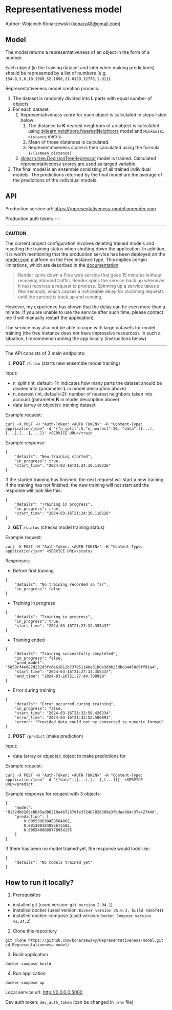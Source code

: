 # Representativeness model

Author: Wojciech Konarzewski (konarz48@gmail.com)

## Model

The model returns a representativeness of an object in the form of a number.

Each object (in the training dataset and later when making predictions) should be represented by a list of numbers (e.g. ```[54.0,3,6,10,1968,52.1898,21.0159,12778,1.91]```).

Representativeness model creation process:
1. The dataset is randomly divided into **L** parts with equal number of objects
2. For each dataset:
    1. Representativeness score for each object is calculated in steps listed below:
        1. The distance to **K** nearest neighbors of an object is calculated using [sklearn.neighbors.NearestNeighbors](https://scikit-learn.org/stable/modules/generated/sklearn.neighbors.NearestNeighbors.html) model and ```Minkowski distance``` metric.
        2. Mean of those distances is calculated.
        3. Representativeness score is then calculated using the formula ```1/(1+mean_distance)```
    2. [sklearn.tree.DecisionTreeRegressor](https://scikit-learn.org/stable/modules/generated/sklearn.tree.DecisionTreeRegressor.html) model is trained. Calculated representativeness scores are used as targed variable.
3. The final model is an ensemble consisting of all trained individual models. The predictions returned by the final model are the average of the predictions of the individual models.


## API

Production service url: https://representativeness-model.onrender.com

Production auth token: ---

---

**CAUTION** 

The current project configuration involves deleting trained models and resetting the training status when shutting down the application. In addition, it is worth mentioning that the production service has been deployed on the [render.com](render.com) platform on the Free instance type. This implies certain limitations, which are described in the [documentation](https://docs.render.com/free#spinning-down-on-idle):

> Render spins down a Free web service that goes 15 minutes without receiving inbound traffic. Render spins the service back up whenever it next receives a request to process. Spinning up a service takes a few seconds, which causes a noticeable delay for incoming requests until the service is back up and running.

However, my experience has shown that the delay can be even more than a minute. If you are unable to use the service after such time, please contact me (I will manually restart the application).

The service may also not be able to cope with large datasets for model training (the free instance does not have impressive resources). In such a situation, I recommend running the app locally (instructions below).

---

The API consists of 3 main endpoints:

1. **POST** ```/train``` (starts new ensemble model training)

Input:
- n_split (int, default=1): indicates how many parts the dataset should be divided into (parameter **L** in model description above)
- n_nearest (int, default=2): number of nearest neighbors taken into account (parameter **K** in model description above)
- data (array or objects): training dataset

Example request:
```
curl -X POST -H "Auth-Token: <AUTH TOKEN>" -H "Content-Type: application/json" -d '{"n_split":5,"n_nearest":20, "data":[[...],[...],[...],...]}' <SERVICE URL>/train
```

Example response:
```
{
	"details": "New training started",
	"in_progress": true,
	"start_time": "2024-03-16T21:24:30.116226"
}
```
If the started training has finished, the next request will start a new training. If the training has not finished, the new training will not start and the response will look  like this:
```
{
	"details": "Training in progress",
	"in_progress": true,
	"start_time": "2024-03-16T21:24:30.116226"
}
```

2. **GET** ```/status``` (checks model training status)

Example request:
```
curl -X POST -H "Auth-Token: <AUTH TOKEN>" -H "Content-Type: application/json" <SERVICE URL>/status
```

Responses:

- Before first training
```
{
	"details": "No training recorded so far",
	"in_progress": false
}
```
- Training in progress
```
{
	"details": "Training in progress",
	"in_progress": true,
	"start_time": "2024-03-16T21:27:32.355437"
}
```
- Training ended
```
{
	"details": "Training successfully completed",
	"in_progress": false,
	"prod_model": "5850cf4ed87d232d5fc6e61612b737951140e31b0e36bb23dbc84450c9ffd1a4",
	"start_time": "2024-03-16T21:27:32.355437",
	"end_time": "2024-03-16T21:27:44.708929"
}
```
- Error during training
```
{
	"details": "Error occurred during training",
	"in_progress": false,
	"start_time": "2024-03-16T21:32:50.426234",
	"error_time": "2024-03-16T21:32:52.506893",
	"error": "Provided data could not be converted to numeric format"
}
```

3. **POST** ```/predict``` (make prediction)

Input:
- data (array or objects): object to make predictions for

Example request:
```
curl -X POST -H "Auth-Token: <AUTH TOKEN>" -H "Content-Type: application/json" -d '{"data":[[...],[...],[...]]}' <SERVICE URL>/predict
```

Example response for reuqest with 3 objects:
```
{
	"model": "0132db62d9c8b85ad06210a4b7237dfe3f24b7828389e3fbdac484c37a42744d",
	"prediction": [
		0.005539838458564862,
		0.001208184086673582,
		0.0055400689778954135
	]
}
```
If there has been no model trained yet, the response would look like:
```
{
	"details": "No models trained yet"
}
```

## How to run it locally?

1. Prerequisites
- installed git (used version: ```git version 2.34.1```)
- installed docker (used version: ```Docker version 25.0.3, build 4debf41```)
- installed docker-compose (used version: ```Docker Compose version v2.24.2```)

2. Clone this repository
```
git clone https://github.com/konarzewsky/Representativeness-model.git
cd Representativeness-model/
```

3. Build application
```
docker-compose build
```

4. Run application
```
docker-compose up
```

Local service url: http://0.0.0.0:5000

Dev auth token: ```dev_auth_token``` (can be changed in ```.env``` file)
